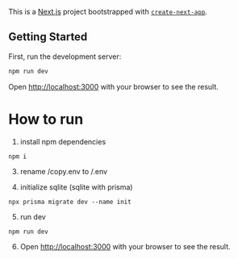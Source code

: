 This is a [Next.js](https://nextjs.org) project bootstrapped with [`create-next-app`](https://nextjs.org/docs/app/api-reference/cli/create-next-app).

## Getting Started

First, run the development server:

```bash
npm run dev
```

Open [http://localhost:3000](http://localhost:3000) with your browser to see the result.



# How to run

1. install npm dependencies
```
npm i
```

3. rename /copy.env to /.env
  

4. initialize sqlite (sqlite with prisma)
```
npx prisma migrate dev --name init
```

5. run dev
```
npm run dev
```


6.  Open [http://localhost:3000](http://localhost:3000) with your browser to see the result.
